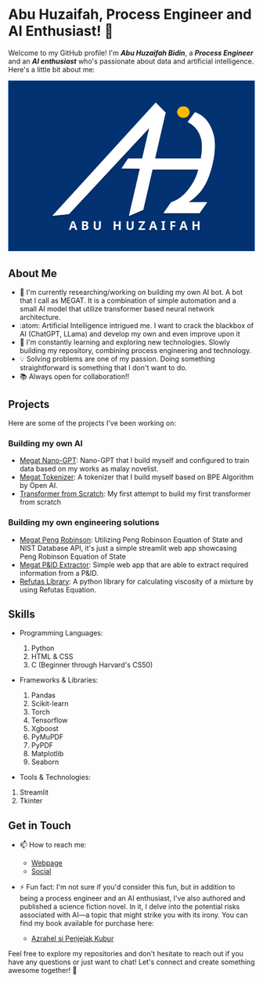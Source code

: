 # Abu Huzaifah, Process Engineer and AI Enthusiast! 👋

Welcome to my GitHub profile! I'm ***Abu Huzaifah Bidin***, a ***Process Engineer*** and an  ***AI enthusiast*** who's passionate about data and artificial intelligence. 
Here's a little bit about me:

![LogoSendiri](https://github.com/maercaestro/nanoGPT-megat/blob/a3c2c0baca6300a67d6df60cbf129226ea790032/logoblueback.png)

## About Me
-  💼 I'm currently researching/working on building my own AI bot. A bot that I call as MEGAT. It is a combination of simple automation and a small AI model
   that utilize transformer based neural network architecture.
- :atom: Artificial Intelligence intrigued me. I want to crack the blackbox of AI (ChatGPT, LLama) and develop my own and even improve upon it
- 🌱 I'm constantly learning and exploring new technologies. Slowly building my repository, combining process engineering and technology. 
- 💡 Solving problems are one of my passion. Doing something straightforward is something that I don't want to do.
- 📚 Always open for collaboration!!

## Projects
Here are some of the projects I've been working on:
### Building my own AI
- [Megat Nano-GPT](https://github.com/maercaestro/nanoGPT-megat): Nano-GPT that I build myself and configured to train data based on my works as malay novelist.
- [Megat Tokenizer](https://github.com/maercaestro/megat-tokenizer): A tokenizer that I build myself based on BPE Algorithm by Open AI.
- [Transformer from Scratch](https://github.com/maercaestro/transformer-scratch): My first attempt to build my first transformer from scratch

### Building my own engineering solutions
- [Megat Peng Robinson](https://github.com/maercaestro/megatpengrobinson): Utilizing Peng Robinson Equation of State and NIST Database API, it's just a simple
  streamlit web app showcasing Peng Robinson Equation of State
- [Megat P&ID Extractor](https://github.com/maercaestro/pidextractor): Simple web app that are able to extract required information from a P&ID.
- [Refutas Library](https://github.com/maercaestro/RefutasLibrary): A python library for calculating viscosity of a mixture by using Refutas Equation.


## Skills
- Programming Languages:
  1. Python
  2. HTML & CSS
  3. C (Beginner through Harvard's CS50)
- Frameworks & Libraries:
  1. Pandas
  2. Scikit-learn
  3. Torch
  4. Tensorflow
  5. Xgboost
  6. PyMuPDF
  7. PyPDF
  8. Matplotlib
  9. Seaborn
  
- Tools & Technologies: 
1. Streamlit
2. Tkinter


## Get in Touch
- 📫 How to reach me:
  -  [Webpage](https://maercaestro.github.io/)
  -  [Social](https://linktr.ee/maercaestro) 

- ⚡ Fun fact:
I'm not sure if you'd consider this fun, but in addition to being a process engineer and an AI enthusiast, I've also authored and published a science fiction novel.
In it, I delve into the potential risks associated with AI—a topic that might strike you with its irony. You can find my book available for purchase here:

  -  [Azrahel si Penjejak Kubur](https://thepatriots.store/shop/mahakarya/azrahel-si-penjejak-kubur/)

Feel free to explore my repositories and don't hesitate to reach out if you have any questions or just want to chat! Let's connect and create something awesome together! 🚀


<!---
maercaestro/maercaestro is a ✨ special ✨ repository because its `README.md` (this file) appears on your GitHub profile.
You can click the Preview link to take a look at your changes.
--->
